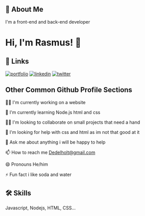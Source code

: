 
## 🚀 About Me
I'm a front-end and back-end developer


# Hi, I'm Rasmus! 👋


## 🔗 Links
[![portfolio](https://img.shields.io/badge/my_portfolio-000?style=for-the-badge&logo=ko-fi&logoColor=white)](https://github.com/RalleeDev)
[![linkedin](https://img.shields.io/badge/linkedin-0A66C2?style=for-the-badge&logo=linkedin&logoColor=white)](https://github.com/RalleeDev)
[![twitter](https://img.shields.io/badge/twitter-1DA1F2?style=for-the-badge&logo=twitter&logoColor=white)](https://github.com/RalleeDev)


## Other Common Github Profile Sections
👩‍💻 I'm currently working on a website

🧠 I'm currently learning Node.js html and css

👯‍♀️ I'm looking to collaborate on small projects that need a hand

🤔 I'm looking for help with css and html as im not that good at it

💬 Ask me about anything i will be happy to help

📫 How to reach me Dedelholt@gmail.com

😄 Pronouns He/him

⚡️ Fun fact i like soda and water


## 🛠 Skills
Javascript, Nodejs, HTML, CSS...

